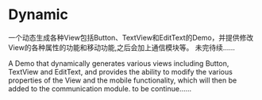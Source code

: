 # Dynamic
一个动态生成各种View包括Button、TextView和EditText的Demo，并提供修改View的各种属性的功能和移动功能,之后会加上通信模块等。
未完待续......

A Demo that dynamically generates various views including Button, TextView and EditText, and provides the ability to modify the various properties of the View and the mobile functionality, which will then be added to the communication module.
to be continue......
